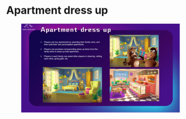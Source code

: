 # Apartment dress up

<figure><img src="../../../.gitbook/assets/page23 (1).png" alt=""><figcaption></figcaption></figure>
